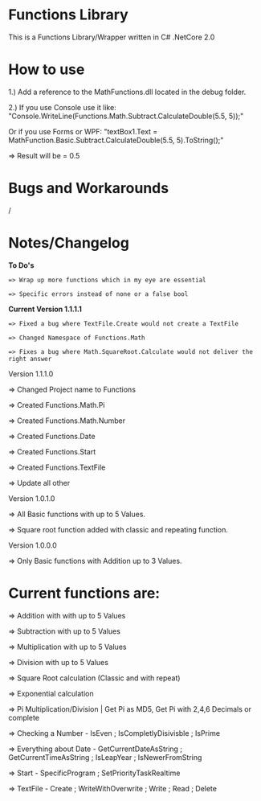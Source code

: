 # Functions Library
This is a Functions Library/Wrapper written in C# .NetCore 2.0


# How to use
1.) Add a reference to the MathFunctions.dll located in the debug folder.

2.) If you use Console use it like: "Console.WriteLine(Functions.Math.Subtract.CalculateDouble(5.5, 5));"

 Or if you use Forms or WPF: "textBox1.Text = MathFunction.Basic.Subtract.CalculateDouble(5.5, 5).ToString();"

=> Result will be = 0.5

# Bugs and Workarounds

/

# Notes/Changelog

**To Do's**

	=> Wrap up more functions which in my eye are essential
	
	=> Specific errors instead of none or a false bool


**Current Version 1.1.1.1**
	
	=> Fixed a bug where TextFile.Create would not create a TextFile
	
	=> Changed Namespace of Functions.Math
	
	=> Fixes a bug where Math.SquareRoot.Calculate would not deliver the right answer


Version 1.1.1.0

=> Changed Project name to Functions

=> Created Functions.Math.Pi

=> Created Functions.Math.Number
	
=> Created Functions.Date
	
=> Created Functions.Start
	
=> Created Functions.TextFile
	
=> Update all other


Version 1.0.1.0 

=> All Basic functions with up to 5 Values.

=> Square root function added with classic and repeating function.

	
Version 1.0.0.0 

=> Only Basic functions with Addition up to 3 Values.

# Current functions are:

=> Addition with with up to 5 Values

=> Subtraction with up to 5 Values

=> Multiplication with up to 5 Values

=> Division with up to 5 Values

=> Square Root calculation (Classic and with repeat)

=> Exponential calculation

=> Pi Multiplication/Division | Get Pi as MD5, Get Pi with 2,4,6 Decimals or complete

=> Checking a Number - IsEven ; IsCompletlyDisivisble ; IsPrime

=> Everything about Date - GetCurrentDateAsString ; GetCurrentTimeAsString ; IsLeapYear ; IsNewerFromString

=> Start - SpecificProgram ; SetPriorityTaskRealtime

=> TextFile - Create ; WriteWithOverwrite ; Write ; Read ; Delete
